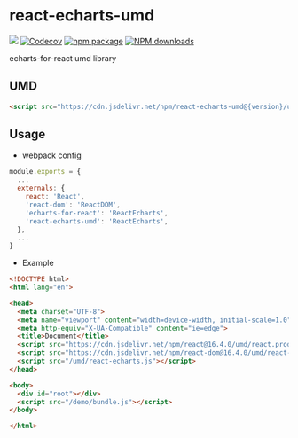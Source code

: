 # react-echarts-umd

[![](https://img.shields.io/travis/noyobo/react-echarts-umd.svg)](https://travis-ci.org/noyobo/react-echarts-umd) [![Codecov](https://img.shields.io/codecov/c/github/noyobo/react-echarts-umd/master.svg)](https://codecov.io/gh/noyobo/react-echarts-umd/branch/master) [![npm package](https://img.shields.io/npm/v/react-echarts-umd.svg)](https://www.npmjs.org/package/react-echarts-umd) [![NPM downloads](http://img.shields.io/npm/dm/react-echarts-umd.svg)](https://npmjs.org/package/react-echarts-umd)

echarts-for-react umd library

## UMD

```html
<script src="https://cdn.jsdelivr.net/npm/react-echarts-umd@{version}/umd/react.echarts.js"></script>
```

## Usage

* webpack config

```js
module.exports = {
  ...
  externals: {
    react: 'React',
    'react-dom': 'ReactDOM',
    'echarts-for-react': 'ReactEcharts',
    'react-echarts-umd': 'ReactEcharts',
  },
  ...
}
```

* Example

```html
<!DOCTYPE html>
<html lang="en">

<head>
  <meta charset="UTF-8">
  <meta name="viewport" content="width=device-width, initial-scale=1.0">
  <meta http-equiv="X-UA-Compatible" content="ie=edge">
  <title>Document</title>
  <script src="https://cdn.jsdelivr.net/npm/react@16.4.0/umd/react.production.min.js"></script>
  <script src="https://cdn.jsdelivr.net/npm/react-dom@16.4.0/umd/react-dom.production.min.js"></script>
  <script src="/umd/react-echarts.js"></script>
</head>

<body>
  <div id="root"></div>
  <script src="/demo/bundle.js"></script>
</body>

</html>
```
